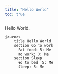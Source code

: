 ```yaml
---
title: "Hello World"
toc: true
---
```


Hello World.
<script src="/assets/js/mermaid.min.js"></script>

```mermaid
journey
    title Hello World
    section Go to work
      Eat food: 5: Me
      Do work: 3: Me
    section Sleep
      Go to bed: 5: Me
      Sleep: 5: Me
```
<script>
mermaid.init({noteMargin: 1000}, ".language-mermaid");
</script>
